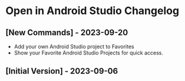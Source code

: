 # Open in Android Studio Changelog

## [New Commands] - 2023-09-20
- Add your own Android Studio project to Favorites
- Show your Favorite Android Studio Projects for quick access.

## [Initial Version] - 2023-09-06